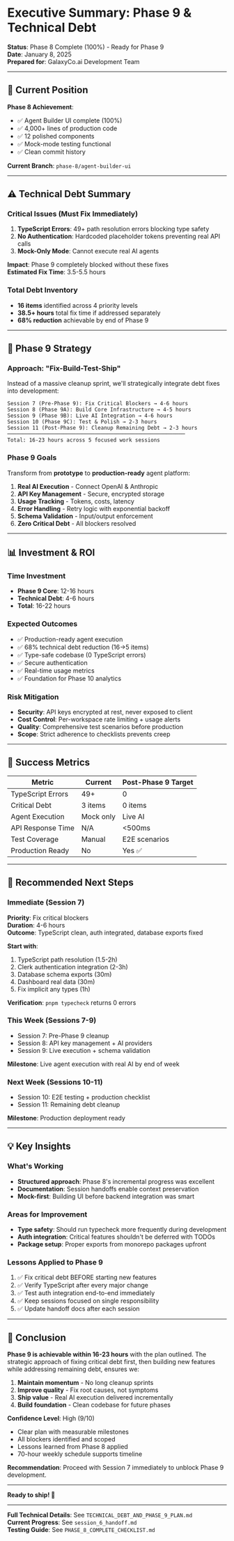 # Executive Summary: Phase 9 & Technical Debt

**Status**: Phase 8 Complete (100%) - Ready for Phase 9  
**Date**: January 8, 2025  
**Prepared for**: GalaxyCo.ai Development Team

---

## 🎯 Current Position

**Phase 8 Achievement**:

- ✅ Agent Builder UI complete (100%)
- ✅ 4,000+ lines of production code
- ✅ 12 polished components
- ✅ Mock-mode testing functional
- ✅ Clean commit history

**Current Branch**: `phase-8/agent-builder-ui`

---

## ⚠️ Technical Debt Summary

### Critical Issues (Must Fix Immediately)

1. **TypeScript Errors**: 49+ path resolution errors blocking type safety
2. **No Authentication**: Hardcoded placeholder tokens preventing real API calls
3. **Mock-Only Mode**: Cannot execute real AI agents

**Impact**: Phase 9 completely blocked without these fixes  
**Estimated Fix Time**: 3.5-5.5 hours

### Total Debt Inventory

- **16 items** identified across 4 priority levels
- **38.5+ hours** total fix time if addressed separately
- **68% reduction** achievable by end of Phase 9

---

## 🚀 Phase 9 Strategy

### Approach: "Fix-Build-Test-Ship"

Instead of a massive cleanup sprint, we'll strategically integrate debt fixes into development:

```
Session 7 (Pre-Phase 9): Fix Critical Blockers → 4-6 hours
Session 8 (Phase 9A): Build Core Infrastructure → 4-5 hours
Session 9 (Phase 9B): Live AI Integration → 4-6 hours
Session 10 (Phase 9C): Test & Polish → 2-3 hours
Session 11 (Post-Phase 9): Cleanup Remaining Debt → 2-3 hours
─────────────────────────────────────────────────────────
Total: 16-23 hours across 5 focused work sessions
```

### Phase 9 Goals

Transform from **prototype** to **production-ready** agent platform:

1. **Real AI Execution** - Connect OpenAI & Anthropic
2. **API Key Management** - Secure, encrypted storage
3. **Usage Tracking** - Tokens, costs, latency
4. **Error Handling** - Retry logic with exponential backoff
5. **Schema Validation** - Input/output enforcement
6. **Zero Critical Debt** - All blockers resolved

---

## 📊 Investment & ROI

### Time Investment

- **Phase 9 Core**: 12-16 hours
- **Technical Debt**: 4-6 hours
- **Total**: 16-22 hours

### Expected Outcomes

- ✅ Production-ready agent execution
- ✅ 68% technical debt reduction (16→5 items)
- ✅ Type-safe codebase (0 TypeScript errors)
- ✅ Secure authentication
- ✅ Real-time usage metrics
- ✅ Foundation for Phase 10 analytics

### Risk Mitigation

- **Security**: API keys encrypted at rest, never exposed to client
- **Cost Control**: Per-workspace rate limiting + usage alerts
- **Quality**: Comprehensive test scenarios before production
- **Scope**: Strict adherence to checklists prevents creep

---

## 🎯 Success Metrics

| Metric            | Current   | Post-Phase 9 Target |
| ----------------- | --------- | ------------------- |
| TypeScript Errors | 49+       | 0                   |
| Critical Debt     | 3 items   | 0 items             |
| Agent Execution   | Mock only | Live AI             |
| API Response Time | N/A       | <500ms              |
| Test Coverage     | Manual    | E2E scenarios       |
| Production Ready  | No        | Yes ✅              |

---

## 📅 Recommended Next Steps

### Immediate (Session 7)

**Priority**: Fix critical blockers  
**Duration**: 4-6 hours  
**Outcome**: TypeScript clean, auth integrated, database exports fixed

**Start with**:

1. TypeScript path resolution (1.5-2h)
2. Clerk authentication integration (2-3h)
3. Database schema exports (30m)
4. Dashboard real data (30m)
5. Fix implicit any types (1h)

**Verification**: `pnpm typecheck` returns 0 errors

### This Week (Sessions 7-9)

- Session 7: Pre-Phase 9 cleanup
- Session 8: API key management + AI providers
- Session 9: Live execution + schema validation

**Milestone**: Live agent execution with real AI by end of week

### Next Week (Sessions 10-11)

- Session 10: E2E testing + production checklist
- Session 11: Remaining debt cleanup

**Milestone**: Production deployment ready

---

## 💡 Key Insights

### What's Working

- **Structured approach**: Phase 8's incremental progress was excellent
- **Documentation**: Session handoffs enable context preservation
- **Mock-first**: Building UI before backend integration was smart

### Areas for Improvement

- **Type safety**: Should run typecheck more frequently during development
- **Auth integration**: Critical features shouldn't be deferred with TODOs
- **Package setup**: Proper exports from monorepo packages upfront

### Lessons Applied to Phase 9

1. ✅ Fix critical debt BEFORE starting new features
2. ✅ Verify TypeScript after every major change
3. ✅ Test auth integration end-to-end immediately
4. ✅ Keep sessions focused on single responsibility
5. ✅ Update handoff docs after each session

---

## 🎉 Conclusion

**Phase 9 is achievable within 16-23 hours** with the plan outlined. The strategic approach of fixing critical debt first, then building new features while addressing remaining debt, ensures we:

1. **Maintain momentum** - No long cleanup sprints
2. **Improve quality** - Fix root causes, not symptoms
3. **Ship value** - Real AI execution delivered incrementally
4. **Build foundation** - Clean codebase for future phases

**Confidence Level**: High (9/10)

- Clear plan with measurable milestones
- All blockers identified and scoped
- Lessons learned from Phase 8 applied
- 70-hour weekly schedule supports timeline

**Recommendation**: Proceed with Session 7 immediately to unblock Phase 9 development.

---

**Ready to ship! 🚀**

---

**Full Technical Details**: See `TECHNICAL_DEBT_AND_PHASE_9_PLAN.md`  
**Current Progress**: See `session_6_handoff.md`  
**Testing Guide**: See `PHASE_8_COMPLETE_CHECKLIST.md`
